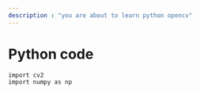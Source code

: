 ```yaml
---
description : "you are about to learn python opencv"
---
```

# Python code
```
import cv2
import numpy as np

```
